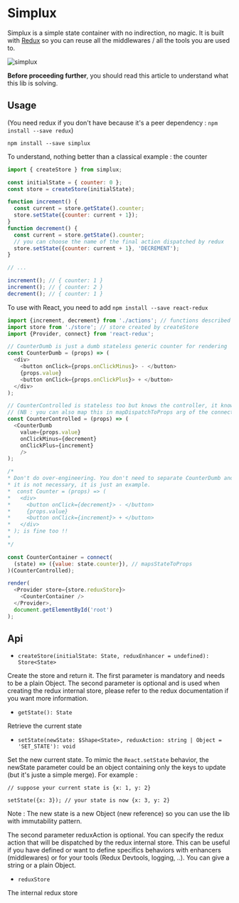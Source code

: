# Simplux

Simplux is a simple state container with no indirection, no magic. It is built with [Redux](https://github.com/reactjs/redux) so you can reuse all the middlewares / all the tools you are used to.

![simplux](https://cloud.githubusercontent.com/assets/1775047/22173939/225879b8-dfd1-11e6-8ffb-783020543590.png)

**Before proceeding further**, you should read this article to understand what this lib is solving.

## Usage

(You need redux if you don't have because it's a peer dependency : `npm install --save redux`)

`npm install --save simplux`

To understand, nothing better than a classical example : the counter

```js
import { createStore } from simplux;

const initialState = { counter: 0 };
const store = createStore(initialState);

function increment() {
  const current = store.getState().counter;
  store.setState({counter: current + 1});
}
function decrement() {
  const current = store.getState().counter;
  // you can choose the name of the final action dispatched by redux
  store.setState({counter: current + 1}, 'DECREMENT');
}

// ...

increment(); // { counter: 1 }
increment(); // { counter: 2 }
decrement(); // { counter: 1 }
```

To use with React, you need to add `npm install --save react-redux`

```js
import {increment, decrement} from './actions'; // functions described above
import store from './store'; // store created by createStore
import {Provider, connect} from 'react-redux';

// CounterDumb is just a dumb stateless generic counter for rendering
const CounterDumb = (props) => (
  <div>
    <button onClick={props.onClickMinus}> - </button>
    {props.value}
    <button onClick={props.onClickPlus}> + </button>
  </div>
);

// CounterControlled is stateless too but knows the controller, it knows "increment" & "decrement".
// (NB : you can also map this in mapDispatchToProps arg of the connect function)
const CounterControlled = (props) => (
  <CounterDumb
    value={props.value}
    onClickMinus={decrement}
    onClickPlus={increment}
    />
);

/*
* Don't do over-engineering. You don't need to separate CounterDumb and CounterControlled if
* it is not necessary, it is just an example.
*  const Counter = (props) => (
*   <div>
*     <button onClick={decrement}> - </button>
*     {props.value}
*     <button onClick={increment}> + </button>
*   </div>
* ); is fine too !!
*
*/

const CounterContainer = connect(
  (state) => ({value: state.counter}), // mapsStateToProps
)(CounterControlled);

render(
  <Provider store={store.reduxStore}>
    <CounterContainer />
  </Provider>,
  document.getElementById('root')
);
```

## Api

* `createStore(initialState: State, reduxEnhancer = undefined): Store<State>`

Create the store and return it. The first parameter is mandatory and needs to be a plain Object. The second parameter is optional and is used when creating the redux internal store, please refer to the redux documentation if you want more information.

* `getState(): State`

Retrieve the current state

* `setState(newState: $Shape<State>, reduxAction: string | Object = 'SET_STATE'): void`

Set the new current state. To mimic the `React.setState` behavior, the newState parameter could be an object containing only the keys to update (but it's juste a simple merge). For example :

```
// suppose your current state is {x: 1, y: 2}

setState({x: 3}); // your state is now {x: 3, y: 2}
```

Note : The new state is a new Object (new reference) so you can use the lib with immutability pattern.

The second parameter reduxAction is optional. You can specify the redux action that will be dispatched by the redux internal store. This can be useful if you have defined or want to define specifics behaviors with enhancers (middlewares) or for your tools (Redux Devtools, logging, ..). You can give a string or a plain Object.

* `reduxStore`

The internal redux store
